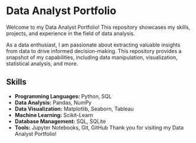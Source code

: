 # Data Analyst Portfolio

Welcome to my Data Analyst Portfolio! This repository showcases my skills, projects, and experience in the field of data analysis.

As a data enthusiast, I am passionate about extracting valuable insights from data to drive informed decision-making. This repository provides a snapshot of my capabilities, including data manipulation, visualization, statistical analysis, and more.

## Skills

- **Programming Languages:** Python, SQL
- **Data Analysis:** Pandas, NumPy
- **Data Visualization:** Matplotlib, Seaborn, Tableau
- **Machine Learning:** Scikit-Learn
- **Database Management:** SQL, SQLite
- **Tools:** Jupyter Notebooks, Git, GitHub
Thank you for visiting my Data Analyst Portfolio!
